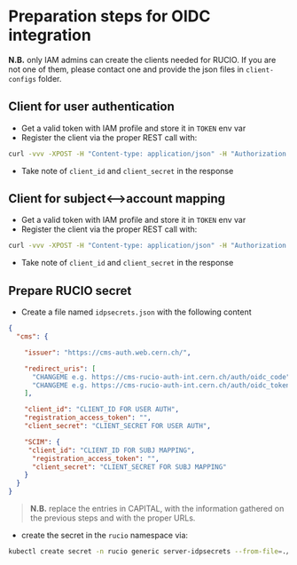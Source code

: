 
# Preparation steps for OIDC integration

__N.B.__ only IAM admins can create the clients needed for RUCIO. If you are not one of them, please contact one and provide the json files in `client-configs` folder.

## Client for user authentication

- Get a valid token with IAM profile and store it in `TOKEN` env var
- Register the client via the proper REST call with:
```bash
curl -vvv -XPOST -H "Content-type: application/json" -H "Authorization: Bearer ${TOKEN}" https://cms-auth.web.cern.ch/api/clients -d "@client-configs/req-client-user-auth.json"
```
- Take note of `client_id` and `client_secret` in the response

## Client for subject<-->account mapping

- Get a valid token with IAM profile and store it in `TOKEN` env var
- Register the client via the proper REST call with:
```bash
curl -vvv -XPOST -H "Content-type: application/json" -H "Authorization: Bearer ${TOKEN}" https://cms-auth.web.cern.ch/api/clients -d "@client-configs/req-client-admin-scim.json"
```
- Take note of `client_id` and `client_secret` in the response

## Prepare RUCIO secret

- Create a file named `idpsecrets.json` with the following content

```json
{
  "cms": {

    "issuer": "https://cms-auth.web.cern.ch/",

    "redirect_uris": [
      "CHANGEME e.g. https://cms-rucio-auth-int.cern.ch/auth/oidc_code",
      "CHANGEME e.g. https://cms-rucio-auth-int.cern.ch/auth/oidc_token"
    ],

    "client_id": "CLIENT_ID FOR USER AUTH",
    "registration_access_token": "",
    "client_secret": "CLIENT_SECRET FOR USER AUTH",

    "SCIM": {
     "client_id": "CLIENT_ID FOR SUBJ MAPPING",
      "registration_access_token": "",
      "client_secret": "CLIENT_SECRET FOR SUBJ MAPPING"
    }
  }
}
```

> __N.B.__ replace the entries in CAPITAL, with the information gathered on the previous steps and with the proper URLs.

- create the secret in the `rucio` namespace via:
```bash
kubectl create secret -n rucio generic server-idpsecrets --from-file=./idpsecrets.json
```
